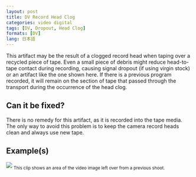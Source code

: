 ```yaml
---
layout: post
title: DV Record Head Clog
categories: video digital
tags: [DV, Dropout, Head Clog]
formats: [DV]
lang: 日本語
---
```


This artifact may be the result of a clogged record head when taping over a recycled piece of tape. Even a small piece of debris might reduce head-to-tape contact during recording, causing signal dropout (if using virgin stock) or an artifact like the one shown here. If there is a previous program recorded, it will remain on the section of tape that passed through the transport during the occurrence of the head clog.

## Can it be fixed?

There is no remedy for this artifact, as it is recorded into the tape media. The only way to avoid this problem is to keep the camera record heads clean and always use new tape.

## Example(s)

<img src="{{ site.baseurl }}/images/DV_Bad_Overwrite_Flat.jpg">
<sub>This clip shows an area of the video image left over from a previous shoot.</sub>
